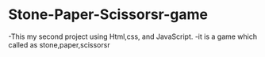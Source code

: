# Stone-Paper-Scissorsr-game
-This my second project using Html,css, and JavaScript.
-it is a game which called as stone,paper,scissorsr
